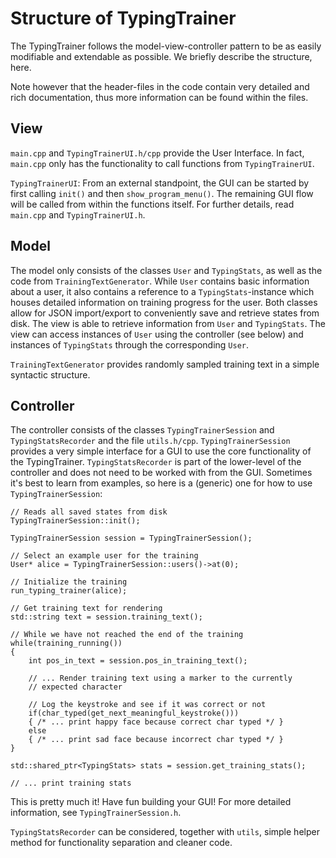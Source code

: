 # Structure of TypingTrainer

The TypingTrainer follows the model-view-controller pattern to be as easily modifiable and extendable as possible. We briefly describe the structure, here. 

Note however that the header-files in the code contain very detailed and rich documentation, thus more information can be found within the files.

## View

`main.cpp` and `TypingTrainerUI.h/cpp` provide the User Interface. In fact, `main.cpp` only has the functionality to call functions from `TypingTrainerUI`.

`TypingTrainerUI`: From an external standpoint, the GUI can be started by first calling `init()` and then `show_program_menu()`. The remaining GUI flow will be called from within the functions itself. For further details, read `main.cpp` and `TypingTrainerUI.h`.

## Model

The model only consists of the classes `User` and `TypingStats`, as well as the code from `TrainingTextGenerator`. While `User` contains basic information about a user, it also contains a reference to a `TypingStats`-instance which houses detailed information on training progress for the user. Both classes allow for JSON import/export to conveniently save and retrieve states from disk. The view is able to retrieve information from `User` and `TypingStats`. The view can access instances of `User` using the controller (see below) and instances of `TypingStats` through the corresponding `User`.

`TrainingTextGenerator` provides randomly sampled training text in a simple syntactic structure.

## Controller

The controller consists of the classes `TypingTrainerSession` and `TypingStatsRecorder` and the file `utils.h/cpp`. `TypingTrainerSession` provides a very simple interface for a GUI to use the core functionality of the TypingTrainer. `TypingStatsRecorder` is part of the lower-level of the controller and does not need to be worked with from the GUI. Sometimes it's best to learn from examples, so here is a (generic) one for how to use `TypingTrainerSession`:

    // Reads all saved states from disk
    TypingTrainerSession::init();

    TypingTrainerSession session = TypingTrainerSession();

    // Select an example user for the training
    User* alice = TypingTrainerSession::users()->at(0);

    // Initialize the training
    run_typing_trainer(alice);

    // Get training text for rendering
    std::string text = session.training_text();

    // While we have not reached the end of the training
    while(training_running())
    {
        int pos_in_text = session.pos_in_training_text();

        // ... Render training text using a marker to the currently
        // expected character

        // Log the keystroke and see if it was correct or not
        if(char_typed(get_next_meaningful_keystroke()))
        { /* ... print happy face because correct char typed */ }
        else
        { /* ... print sad face because incorrect char typed */ }
    }

    std::shared_ptr<TypingStats> stats = session.get_training_stats();

    // ... print training stats

This is pretty much it! Have fun building your GUI! For more detailed information, see `TypingTrainerSession.h`.

`TypingStatsRecorder` can be considered, together with `utils`, simple helper method for functionality separation and cleaner code.